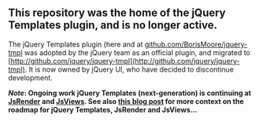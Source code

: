 ## This repository was the home of the jQuery Templates plugin, and is no longer active.

The jQuery Templates plugin (here and at [github.com/BorisMoore/jquery-tmpl](https://github.com/BorisMoore/jquery-tmpl) was adopted by the jQuery team as an official plugin, and migrated to [http://github.com/jquery/jquery-tmpl](http://github.com/jquery/jquery-tmpl). It is now owned by jQuery UI, who have decided to discontinue development. 

**_Note_: Ongoing work jQuery Templates (next-generation) is continuing at [JsRender](https://github.com/BorisMoore/jsrender) and [JsViews](https://github.com/BorisMoore/jsviews).
See also [this blog post](http://www.borismoore.com/2011/10/jquery-templates-and-jsviews-roadmap.html) for more context on the roadmap for jQuery Templates, JsRender and JsViews...** 